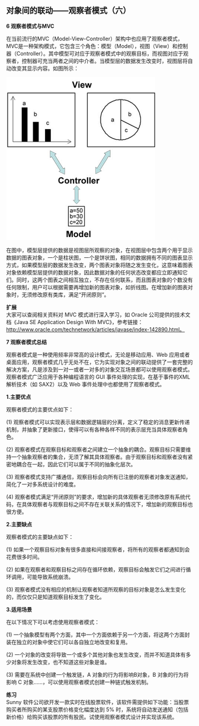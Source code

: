 ## 对象间的联动——观察者模式（六）  

**6 观察者模式与MVC**  

在当前流行的MVC（Model-View-Controller）架构中也应用了观察者模式，MVC是一种架构模式，它包含三个角色：模型（Model），视图（View）和控制器（Controller）。其中模型可对应于观察者模式中的观察目标，而视图对应于观察者，控制器可充当两者之间的中介者。当模型层的数据发生改变时，视图层将自动改变其显示内容。如图所示：  

![MVC结构示意图](images/1341505104_3429.jpg) 

在图中，模型层提供的数据是视图层所观察的对象，在视图层中包含两个用于显示数据的图表对象，一个是柱状图，一个是饼状图，相同的数据拥有不同的图表显示方式，如果模型层的数据发生改变，两个图表对象将随之发生变化，这意味着图表对象依赖模型层提供的数据对象，因此数据对象的任何状态改变都应立即通知它们。同时，这两个图表之间相互独立，不存在任何联系，而且图表对象的个数没有任何限制，用户可以根据需要再增加新的图表对象，如折线图。在增加新的图表对象时，无须修改原有类库，满足“开闭原则”。  

**扩展**  
大家可以查阅相关资料对 MVC 模式进行深入学习，如 Oracle 公司提供的技术文档《Java SE Application Design With MVC》，参考链接：http://www.oracle.com/technetwork/articles/javase/index-142890.html。  

**7 观察者模式总结**  

观察者模式是一种使用频率非常高的设计模式，无论是移动应用、Web 应用或者桌面应用，观察者模式几乎无处不在，它为实现对象之间的联动提供了一套完整的解决方案，凡是涉及到一对一或者一对多的对象交互场景都可以使用观察者模式。观察者模式广泛应用于各种编程语言的 GUI 事件处理的实现，在基于事件的XML解析技术（如 SAX2）以及 Web 事件处理中也都使用了观察者模式。  

**1.主要优点**  

观察者模式的主要优点如下：  

(1) 观察者模式可以实现表示层和数据逻辑层的分离，定义了稳定的消息更新传递机制，并抽象了更新接口，使得可以有各种各样不同的表示层充当具体观察者角色。  

(2) 观察者模式在观察目标和观察者之间建立一个抽象的耦合。观察目标只需要维持一个抽象观察者的集合，无须了解其具体观察者。由于观察目标和观察者没有紧密地耦合在一起，因此它们可以属于不同的抽象化层次。  

(3) 观察者模式支持广播通信，观察目标会向所有已注册的观察者对象发送通知，简化了一对多系统设计的难度。  

(4) 观察者模式满足“开闭原则”的要求，增加新的具体观察者无须修改原有系统代码，在具体观察者与观察目标之间不存在关联关系的情况下，增加新的观察目标也很方便。  

**2.主要缺点**  

观察者模式的主要缺点如下：  

(1) 如果一个观察目标对象有很多直接和间接观察者，将所有的观察者都通知到会花费很多时间。  

(2) 如果在观察者和观察目标之间存在循环依赖，观察目标会触发它们之间进行循环调用，可能导致系统崩溃。  

(3) 观察者模式没有相应的机制让观察者知道所观察的目标对象是怎么发生变化的，而仅仅只是知道观察目标发生了变化。  

**3.适用场景**  

在以下情况下可以考虑使用观察者模式：  

(1) 一个抽象模型有两个方面，其中一个方面依赖于另一个方面，将这两个方面封装在独立的对象中使它们可以各自独立地改变和复用。  

(2) 一个对象的改变将导致一个或多个其他对象也发生改变，而并不知道具体有多少对象将发生改变，也不知道这些对象是谁。  

(3) 需要在系统中创建一个触发链，A 对象的行为将影响B对象，B 对象的行为将影响 C 对象……，可以使用观察者模式创建一种链式触发机制。  

**练习**  
Sunny 软件公司欲开发一款实时在线股票软件，该软件需提供如下功能：当股票购买者所购买的某支股票价格变化幅度达到 5% 时，系统将自动发送通知（包括新价格）给购买该股票的所有股民。试使用观察者模式设计并实现该系统。
